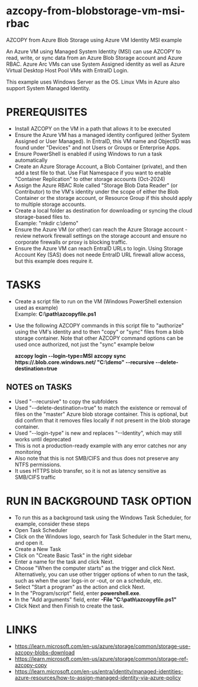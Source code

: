# azcopy-from-blobstorage-vm-msi-rbac
AZCOPY from Azure Blob Storage using Azure VM Identity MSI example

An Azure VM using Managed System Identity (MSI) can use AZCOPY to read, write, or sync data from an Azure Blob Storage account and Azure RBAC.   Azure Arc VMs can use System Assigned identity as well as Azure Virtual Desktop Host Pool VMs with EntraID Login. 

This example uses Windows Server as the OS.  Linux VMs in Azure also support System Managed Identity. 

# PREREQUISITES
- Install AZCOPY on the VM in a path that allows it to be executed 
- Ensure the Azure VM has a managed identity configured (either System Assigned or User Managed). In EntraID, this VM name and ObjectID was found under "Devices" and not Users or Groups or Enterprise Apps. 
- Ensure PowerShell is enabled if using Windows to run a task automatically
- Create an Azure Storage Account, a Blob Container (private), and then add a test file to that.  Use Flat Namespace if you want to enable "Container Replication" to other storage accounts  (Oct-2024)
- Assign the Azure RBAC Role called "Storage Blob Data Reader" (or Contributor) to the VM's identity under the scope of either the Blob Container or the storage account, or Resource Group if this should apply to multiple storage accounts.
- Create a local folder as destination for downloading or syncing the cloud storage-based files to.  
        Example:   "mkdir c:\demo"
- Ensure the Azure VM (or other) can reach the Azure Storage account - review network firewall settings on the storage account and ensure no corporate firewalls or proxy is blocking traffic.
- Ensure the Azure VM can reach EntraID URLs to login.  Using Storage Account Key (SAS) does not neede EntraID URL firewall allow access, but this example does require it. 

# TASKS
- Create a script file to run on the VM (Windows PowerShell extension used as example)  
    Example:   **C:\path\azcopyfile.ps1**
- Use the following AZCOPY commands in this script file to "authorize" using the VM's identity and to then "copy" or "sync" files from a blob storage container.  Note that other AZCOPY command options can be used once authorized, not just the "sync" example below  

    **azcopy login --login-type=MSI**
    **azcopy sync https://<storageaccountname>.blob.core.windows.net/<containername> "C:\demo" --recursive  --delete-destination=true**  



## NOTES on TASKS
- Used "--recursive" to copy the subfolders
- Used "--delete-destination=true" to match the existence or removal of files on the "master" Azure blob storage container.  This is optional, but did confirm that it removes files locally if not present in the blob storage container. 
- Used "--login-type" is new and replaces "--Identity", which may still works until deprecated
- This is not a production-ready example with any error catches nor any monitoring
- Also note that this is not SMB/CIFS and thus does not preserve any NTFS permissions. 
- It uses HTTPS blob transfer, so it is not as latency sensitive as SMB/CIFS traffic

# RUN IN BACKGROUND TASK OPTION
- To run this as a background task using the Windows Task Scheduler, for example, consider these steps
- Open Task Scheduler
- Click on the Windows logo, search for Task Scheduler in the Start menu, and open it.
- Create a New Task
- Click on "Create Basic Task" in the right sidebar  
- Enter a name for the task and click Next.
- Choose "When the computer starts" as the trigger and click Next.  Alternatively, you can use other trigger options of when to run the task, such as when the user logs-in or -out, or on a schedule, etc. 
- Select "Start a program" as the action and click Next.
- In the "Program/script" field, enter **powershell.exe**.
- In the "Add arguments" field, enter **-File "C:\path\azcopyfile.ps1"**
- Click Next and then Finish to create the task.

# LINKS
- https://learn.microsoft.com/en-us/azure/storage/common/storage-use-azcopy-blobs-download
- https://learn.microsoft.com/en-us/azure/storage/common/storage-ref-azcopy-copy
- https://learn.microsoft.com/en-us/entra/identity/managed-identities-azure-resources/how-to-assign-managed-identity-via-azure-policy

